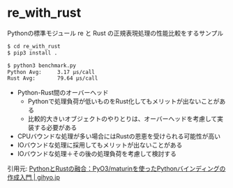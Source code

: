 # re_with_rust

Pythonの標準モジュール re と Rust の正規表現処理の性能比較をするサンプル

```sh
$ cd re_with_rust
$ pip3 install .

$ python3 benchmark.py 
Python Avg:     3.17 μs/call
Rust Avg:       79.64 μs/call
```

- Python-Rust間のオーバーヘッド
    - Pythonで処理負荷が低いものをRust化してもメリットが出ないことがある
    - 比較的大きいオブジェクトのやりとりは、オーバーヘッドを考慮して実装する必要がある
- CPUバウンドな処理が多い場合にはRustの恩恵を受けられる可能性が高い
- IOバウンドな処理に採用してもメリットが出ないことがある
- IOバウンドな処理＋その後の処理負荷を考慮して検討する

引用元: [PythonとRustの融合：PyO3/maturinを使ったPythonバインディングの作成入門 | gihyo.jp](https://gihyo.jp/article/2023/07/monthly-python-2307#ghe5tVmOyS)
